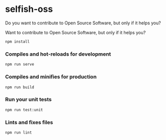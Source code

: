# selfish-oss
Do you want to contribute to Open Source Software, but only if it helps you?

Want to contribute to Open Source Software, but only if it helps you?
```
npm install
```

### Compiles and hot-reloads for development
```
npm run serve
```

### Compiles and minifies for production
```
npm run build
```

### Run your unit tests
```
npm run test:unit
```

### Lints and fixes files
```
npm run lint
```
